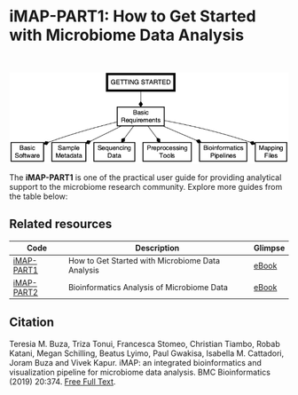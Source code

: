 # iMAP-PART1: How to Get Started with Microbiome Data Analysis

<br>

![Workflow for getting started with microbiome data analysis.](img/part1_flow.png)

The <strong>iMAP-PART1</strong> is one of the practical user guide for providing analytical support to the microbiome research community. Explore more guides from the table below:

## Related resources

|Code| Description| Glimpse |
|--------------------|---------------------------------------------|-----------|
|[iMAP-PART1](https://github.com/tmbuza/microbiome-part1/) | How to Get Started with Microbiome Data Analysis | [eBook](https://complexdatainsights.com/books/microbiome-analysis/getting-started) |
|[iMAP-PART2](https://github.com/tmbuza/iMAP-part2/) | Bioinformatics Analysis of Microbiome Data | [eBook](https://complexdatainsights.com/books/microbiome-analysis/bioinformatics-analysis) |


## Citation
Teresia M. Buza, Triza Tonui, Francesca Stomeo, Christian Tiambo, Robab Katani, Megan Schilling, Beatus Lyimo, Paul Gwakisa, Isabella M. Cattadori, Joram Buza and Vivek Kapur. iMAP: an integrated bioinformatics and visualization pipeline for microbiome data analysis. BMC Bioinformatics (2019) 20:374. [Free Full Text](https://rdcu.be/b5iVj).
